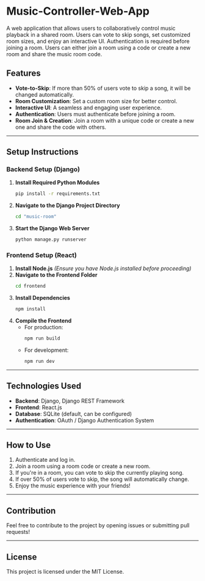 # Music-Controller-Web-App

A web application that allows users to collaboratively control music playback in a shared room. Users can vote to skip songs, set customized room sizes, and enjoy an interactive UI. Authentication is required before joining a room. Users can either join a room using a code or create a new room and share the music room code.

## Features
- **Vote-to-Skip**: If more than 50% of users vote to skip a song, it will be changed automatically.
- **Room Customization**: Set a custom room size for better control.
- **Interactive UI**: A seamless and engaging user experience.
- **Authentication**: Users must authenticate before joining a room.
- **Room Join & Creation**: Join a room with a unique code or create a new one and share the code with others.

---

## Setup Instructions

### Backend Setup (Django)
1. **Install Required Python Modules**
   ```sh
   pip install -r requirements.txt
   ```
2. **Navigate to the Django Project Directory**
   ```sh
   cd "music-room" 
   ```
3. **Start the Django Web Server**
   ```sh
   python manage.py runserver
   ```

### Frontend Setup (React)
1. **Install Node.js** *(Ensure you have Node.js installed before proceeding)*
2. **Navigate to the Frontend Folder**
   ```sh
   cd frontend
   ```
3. **Install Dependencies**
   ```sh
   npm install
   ```
4. **Compile the Frontend**
   - For production:
     ```sh
     npm run build
     ```
   - For development:
     ```sh
     npm run dev
     ```

---

## Technologies Used
- **Backend**: Django, Django REST Framework
- **Frontend**: React.js
- **Database**: SQLite (default, can be configured)
- **Authentication**: OAuth / Django Authentication System

---

## How to Use
1. Authenticate and log in.
2. Join a room using a room code or create a new room.
3. If you're in a room, you can vote to skip the currently playing song.
4. If over 50% of users vote to skip, the song will automatically change.
5. Enjoy the music experience with your friends!

---

## Contribution
Feel free to contribute to the project by opening issues or submitting pull requests!

---

## License
This project is licensed under the MIT License.

